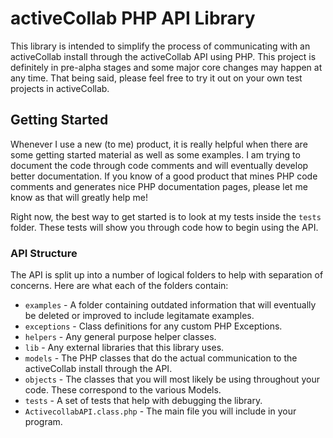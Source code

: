 activeCollab PHP API Library
============================

This library is intended to simplify the process of communicating with an activeCollab
install through the activeCollab API using PHP.  This project is definitely in pre-alpha
stages and some major core changes may happen at any time.  That being said, please
feel free to try it out on your own test projects in activeCollab.

Getting Started
---------------

Whenever I use a new (to me) product, it is really helpful when there are some getting
started material as well as some examples.  I am trying to document the code through
code comments and will eventually develop better documentation.  If you know of a good
product that mines PHP code comments and generates nice PHP documentation pages, please
let me know as that will greatly help me!

Right now, the best way to get started is to look at my tests inside the `tests` folder.
These tests will show you through code how to begin using the API.

### API Structure

The API is split up into a number of logical folders to help with separation of
concerns.  Here are what each of the folders contain:

* `examples` - A folder containing outdated information that will eventually be deleted or improved to include legitamate examples.
* `exceptions` - Class definitions for any custom PHP Exceptions.
* `helpers` - Any general purpose helper classes.
* `lib` - Any external libraries that this library uses.
* `models` - The PHP classes that do the actual communication to the activeCollab install through the API.
* `objects` - The classes that you will most likely be using throughout your code.  These correspond to the various Models.
* `tests` - A set of tests that help with debugging the library.
* `ActivecollabAPI.class.php` - The main file you will include in your program.

### 
